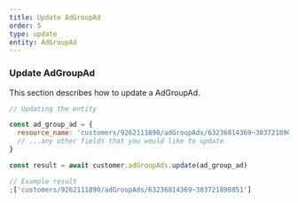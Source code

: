 ```yaml
---
title: Update AdGroupAd
order: 5
type: update
entity: AdGroupAd
---
```


### Update AdGroupAd

This section describes how to update a AdGroupAd.

```javascript
// Updating the entity

const ad_group_ad = {
  resource_name: 'customers/9262111890/adGroupAds/63236814369~303721890851', // The resource_name is required
  // ...any other fields that you would like to update
}

const result = await customer.adGroupAds.update(ad_group_ad)
```

```javascript
// Example result
;['customers/9262111890/adGroupAds/63236814369~303721890851']
```
